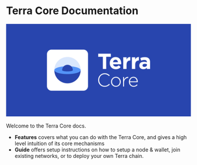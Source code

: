# Terra Core Documentation

![banner](terra-core.png)

Welcome to the Terra Core docs. 

- **Features** covers what you can do with the Terra Core, and gives a high level intuition of its core mechanisms
- **Guide** offers setup instructions on how to setup a node & wallet, join existing networks, or to deploy your own Terra chain.
